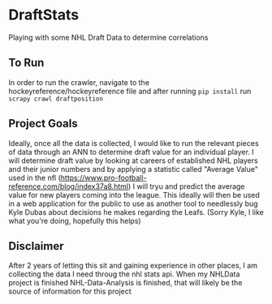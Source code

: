 # DraftStats
Playing with some NHL Draft Data to determine correlations

## To Run
In order to run the crawler, navigate to the hockeyreference/hockeyreference file and after running ```pip install```
run ```scrapy crawl draftposition```

## Project Goals
Ideally, once all the data is collected, I would like to run the relevant pieces of data through an ANN to determine draft value for an individual player. I will determine draft value by looking at careers of established NHL players and their junior numbers and by applying a statistic called "Average Value" used in the nfl (https://www.pro-football-reference.com/blog/index37a8.html) I will tryu and predict the average value for new players coming into the league. This ideally will then be used in a web application for the public to use as another tool to needlessly bug Kyle Dubas about decisions he makes regarding the Leafs. (Sorry Kyle, I like what you're doing, hopefully this helps)

## Disclaimer
After 2 years of letting this sit and gaining experience in other places, I am collecting the data I need throug the nhl stats api. When my NHLData project is finished NHL-Data-Analysis is finished, that will likely be the source of information for this project
